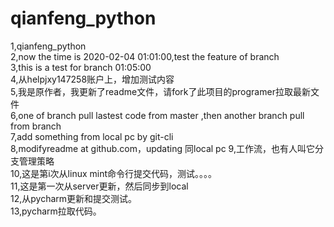 # qianfeng_python  
1,qianfeng_python  
2,now the time is 2020-02-04 01:01:00,test the feature of branch   
3,this is a test for branch 01:05:00  
4,从helpjxy147258账户上，增加测试内容  
5,我是原作者，我更新了readme文件，请fork了此项目的programer拉取最新文件  
6,one of branch pull lastest code from master ,then another branch pull from branch  
7,add something from local pc by git-cli  
8,modifyreadme at github.com，updating 同local pc
9,工作流，也有人叫它分支管理策略  
10,这是第i次从linux mint命令行提交代码，测试。。。。  
11,这是第一次从server更新，然后同步到local  
12,从pycharm更新和提交测试。  
13,pycharm拉取代码。  




